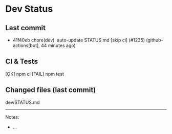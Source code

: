 # Dev Status

## Last commit
- 41f40eb chore(dev): auto-update STATUS.md [skip ci] (#1235) (github-actions[bot], 44 minutes ago)
## CI & Tests
[OK] npm ci
[FAIL] npm test

## Changed files (last commit)
dev/STATUS.md

---
Notes:
- ...
